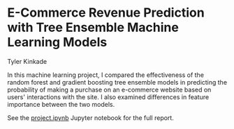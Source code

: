 # E-Commerce Revenue Prediction with Tree Ensemble Machine Learning Models

Tyler Kinkade

In this machine learning project, I compared the effectiveness of the random forest and gradient boosting tree ensemble models in predicting the probability of making a purchase on an e-commerce website based on users' interactions with the site. I also examined differences in feature importance between the two models.

See the [project.ipynb](https://github.com/tyknkd/e-commerce-revenue-prediction/blob/main/project.ipynb) Jupyter notebook for the full report.
